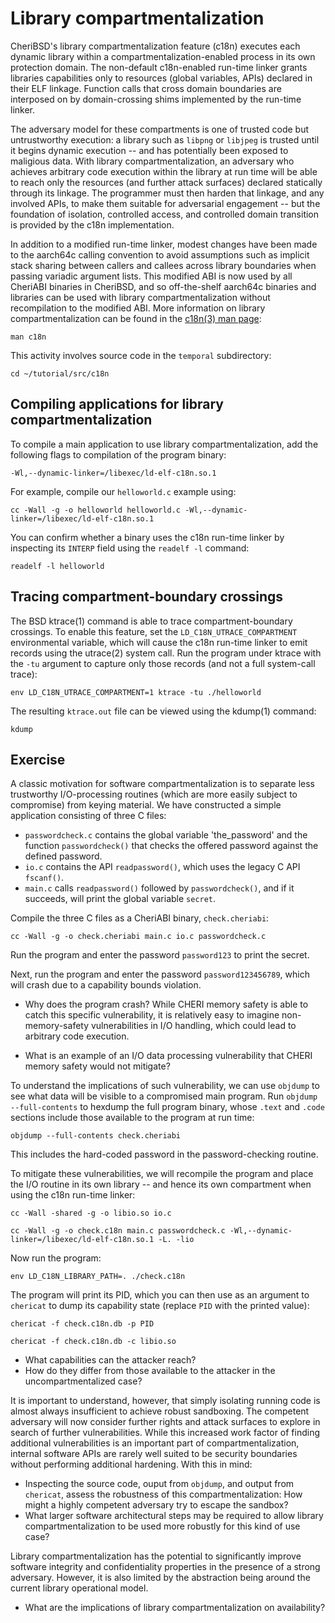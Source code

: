 # Library compartmentalization

CheriBSD's library compartmentalization feature (c18n) executes each dynamic
library within a compartmentalization-enabled process in its own protection
domain.
The non-default c18n-enabled run-time linker grants libraries capabilities
only to resources (global variables, APIs) declared in their ELF linkage.
Function calls that cross domain boundaries are interposed on by
domain-crossing shims implemented by the run-time linker.

The adversary model for these compartments is one of trusted code but
untrustworthy execution: a library such as `libpng` or `libjpeg` is trusted
until it begins dynamic execution -- and has potentially been exposed to
maligious data.
With library compartmentalization, an adversary who achieves arbitrary code
execution within the library at run time will be able to reach only the
resources (and further attack surfaces) declared statically through its
linkage.
The programmer must then harden that linkage, and any involved APIs, to make
them suitable for adversarial engagement -- but the foundation of isolation,
controlled access, and controlled domain transition is provided by the c18n
implementation.

In addition to a modified run-time linker, modest changes have been made to
the aarch64c calling convention to avoid assumptions such as implicit stack
sharing between callers and callees across library boundaries when passing
variadic argument lists.
This modified ABI is now used by all CheriABI binaries in CheriBSD, and so
off-the-shelf aarch64c binaries and libraries can be used with library
compartmentalization without recompilation to the modified ABI.
More information on library compartmentalization can be found in the
[c18n(3) man page](https://man.cheribsd.org/cgi-bin/man.cgi/dev/c18n):

```
man c18n
```

This activity involves source code in the `temporal` subdirectory:

```
cd ~/tutorial/src/c18n
```

## Compiling applications for library compartmentalization

To compile a main application to use library compartmentalization, add the
following flags to compilation of the program binary:

```
-Wl,--dynamic-linker=/libexec/ld-elf-c18n.so.1
```

For example, compile our `helloworld.c` example using:

```
cc -Wall -g -o helloworld helloworld.c -Wl,--dynamic-linker=/libexec/ld-elf-c18n.so.1
```

You can confirm whether a binary uses the c18n run-time linker by inspecting
its `INTERP` field using the `readelf -l` command:

```
readelf -l helloworld
```

## Tracing compartment-boundary crossings

The BSD ktrace(1) command is able to trace compartment-boundary crossings.
To enable this feature, set the `LD_C18N_UTRACE_COMPARTMENT` environmental
variable, which will cause the c18n run-time linker to emit records using
the utrace(2) system call.
Run the program under ktrace with the `-tu` argument to capture only those
records (and not a full system-call trace):

```
env LD_C18N_UTRACE_COMPARTMENT=1 ktrace -tu ./helloworld
```

The resulting `ktrace.out` file can be viewed using the kdump(1) command:

```
kdump
```

## Exercise

A classic motivation for software compartmentalization is to separate less
trustworthy I/O-processing routines (which are more easily subject to
compromise) from keying material.
We have constructed a simple application consisting of three C files:

 * `passwordcheck.c` contains the global variable 'the_password' and the
   function `passwordcheck()` that checks the offered password against the
   defined password.
 * `io.c` contains the API `readpassword()`, which uses the legacy C API
   `fscanf()`.
 * `main.c` calls `readpassword()` followed by `passwordcheck()`, and if it
   succeeds, will print the global variable `secret`.

Compile the three C files as a CheriABI binary, `check.cheriabi`:

```
cc -Wall -g -o check.cheriabi main.c io.c passwordcheck.c
```

Run the program and enter the password `password123` to print the secret.

Next, run the program and enter the password `password123456789`, which will
crash due to a capability bounds violation.

 * Why does the program crash?
While CHERI memory safety is able to catch this specific vulnerability, it is
relatively easy to imagine non-memory-safety vulnerabilities in I/O handling,
which could lead to arbitrary code execution.

 * What is an example of an I/O data processing vulnerability that CHERI
   memory safety would not mitigate?

To understand the implications of such vulnerability, we can use `objdump` to
see what data will be visible to a compromised main program.
Run `objdump --full-contents` to hexdump the full program binary, whose
`.text` and `.code` sections include those available to the program at run
time:

```
objdump --full-contents check.cheriabi
```

This includes the hard-coded password in the password-checking routine.

To mitigate these vulnerabilities, we will recompile the program and place the
I/O routine in its own library -- and hence its own compartment when using the
c18n run-time linker:

```
cc -Wall -shared -g -o libio.so io.c
```
```
cc -Wall -g -o check.c18n main.c passwordcheck.c -Wl,--dynamic-linker=/libexec/ld-elf-c18n.so.1 -L. -lio
```

Now run the program:

```
env LD_C18N_LIBRARY_PATH=. ./check.c18n
```

The program will print its PID, which you can then use as an argument to
`chericat` to dump its capability state (replace `PID` with the printed
value):

```
chericat -f check.c18n.db -p PID
```
```
chericat -f check.c18n.db -c libio.so
```

* What capabilities can the attacker reach?
* How do they differ from those available to the attacker in the
  uncompartmentalized case?

It is important to understand, however, that simply isolating running code is
almost always insufficient to achieve robust sandboxing.
The competent adversary will now consider further rights and attack surfaces
to explore in search of further vulnerabilities.
While this increased work factor of finding additional vulnerabilities is an
important part of compartmentalization, internal software APIs are rarely well
suited to be security boundaries without performing additional hardening.
With this in mind:

 * Inspecting the source code, ouput from `objdump`, and output from
   `chericat`, assess the robustness of this compartmentalization: How might a
   highly competent adversary try to escape the sandbox?
 * What larger software architectural steps may be required to allow library
   compartmentalization to be used more robustly for this kind of use case?

Library compartmentalization has the potential to significantly improve
software integrity and confidentiality properties in the presence of a strong
adversary.
However, it is also limited by the abstraction being around the current
library operational model.

 * What are the implications of library compartmentalization on availability?
